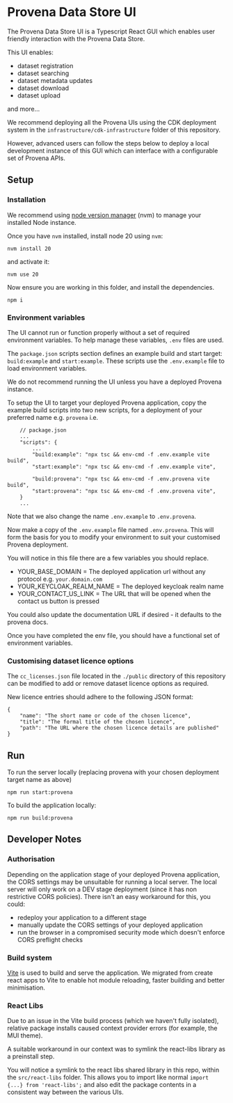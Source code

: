 # Provena Data Store UI

The Provena Data Store UI is a Typescript React GUI which enables user friendly interaction with the Provena Data Store.

This UI enables:

-   dataset registration
-   dataset searching
-   dataset metadata updates
-   dataset download
-   dataset upload

and more...

We recommend deploying all the Provena UIs using the CDK deployment system in the `infrastructure/cdk-infrastructure` folder of this repository.

However, advanced users can follow the steps below to deploy a local development instance of this GUI which can interface with a configurable set of Provena APIs.

## Setup

### Installation

We recommend using [node version manager](https://github.com/nvm-sh/nvm) (nvm) to manage your installed Node instance.

Once you have `nvm` installed, install node 20 using `nvm`:

```
nvm install 20
```

and activate it:

```
nvm use 20
```

Now ensure you are working in this folder, and install the dependencies.

```
npm i
```

### Environment variables

The UI cannot run or function properly without a set of required environment variables. To help manage these variables, `.env` files are used.

The `package.json` scripts section defines an example build and start target: `build:example` and `start:example`. These scripts use the `.env.example` file to load environment variables.

We do not recommend running the UI unless you have a deployed Provena instance.

To setup the UI to target your deployed Provena application, copy the example build scripts into two new scripts, for a deployment of your preferred name e.g. `provena` i.e.

```
    // package.json
    ...
    "scripts": {
        ...
        "build:example": "npx tsc && env-cmd -f .env.example vite build",
        "start:example": "npx tsc && env-cmd -f .env.example vite",

        "build:provena": "npx tsc && env-cmd -f .env.provena vite build",
        "start:provena": "npx tsc && env-cmd -f .env.provena vite",
    }
    ...
```

Note that we also change the name `.env.example` to `.env.provena`.

Now make a copy of the `.env.example` file named `.env.provena`. This will form the basis for you to modify your environment to suit your customised Provena deployment.

You will notice in this file there are a few variables you should replace.

-   YOUR_BASE_DOMAIN = The deployed application url without any protocol e.g. `your.domain.com`
-   YOUR_KEYCLOAK_REALM_NAME = The deployed keycloak realm name
-   YOUR_CONTACT_US_LINK = The URL that will be opened when the contact us button is pressed

You could also update the documentation URL if desired - it defaults to the provena docs.

Once you have completed the env file, you should have a functional set of environment variables.

### Customising dataset licence options

The `cc_licenses.json` file located in the `./public` directory of this repository can be modified to add or remove dataset licence options as required.

New licence entries should adhere to the following JSON format:

```
{
    "name": "The short name or code of the chosen licence",
    "title": "The formal title of the chosen licence",
    "path": "The URL where the chosen licence details are published"
}
```

## Run

To run the server locally (replacing provena with your chosen deployment target name as above)

```
npm run start:provena
```

To build the application locally:

```
npm run build:provena
```

## Developer Notes

### Authorisation

Depending on the application stage of your deployed Provena application, the CORS settings may be unsuitable for running a local server. The local server will only work on a DEV stage deployment (since it has non restrictive CORS policies). There isn't an easy workaround for this, you could:

-   redeploy your application to a different stage
-   manually update the CORS settings of your deployed application
-   run the browser in a compromised security mode which doesn't enforce CORS preflight checks

### Build system

[Vite](https://vitejs.dev/) is used to build and serve the application. We migrated from create react apps to Vite to enable hot module reloading, faster building and better minimisation.

### React Libs

Due to an issue in the Vite build process (which we haven't fully isolated), relative package installs caused context provider errors (for example, the MUI theme).

A suitable workaround in our context was to symlink the react-libs library as a preinstall step.

You will notice a symlink to the react libs shared library in this repo, within the `src/react-libs` folder. This allows you to import like normal `import {...} from 'react-libs';` and also edit the package contents in a consistent way between the various UIs.
